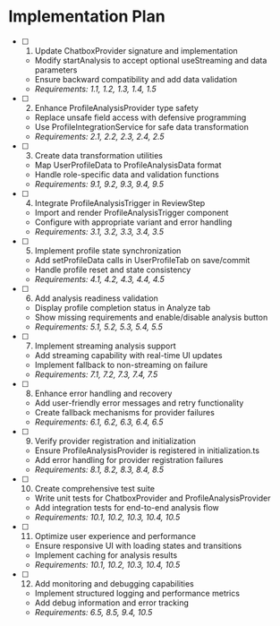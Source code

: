 # Implementation Plan

- [ ] 1. Update ChatboxProvider signature and implementation
  - Modify startAnalysis to accept optional useStreaming and data parameters
  - Ensure backward compatibility and add data validation
  - _Requirements: 1.1, 1.2, 1.3, 1.4, 1.5_

- [ ] 2. Enhance ProfileAnalysisProvider type safety
  - Replace unsafe field access with defensive programming
  - Use ProfileIntegrationService for safe data transformation
  - _Requirements: 2.1, 2.2, 2.3, 2.4, 2.5_

- [ ] 3. Create data transformation utilities
  - Map UserProfileData to ProfileAnalysisData format
  - Handle role-specific data and validation functions
  - _Requirements: 9.1, 9.2, 9.3, 9.4, 9.5_

- [ ] 4. Integrate ProfileAnalysisTrigger in ReviewStep
  - Import and render ProfileAnalysisTrigger component
  - Configure with appropriate variant and error handling
  - _Requirements: 3.1, 3.2, 3.3, 3.4, 3.5_

- [ ] 5. Implement profile state synchronization
  - Add setProfileData calls in UserProfileTab on save/commit
  - Handle profile reset and state consistency
  - _Requirements: 4.1, 4.2, 4.3, 4.4, 4.5_

- [ ] 6. Add analysis readiness validation
  - Display profile completion status in Analyze tab
  - Show missing requirements and enable/disable analysis button
  - _Requirements: 5.1, 5.2, 5.3, 5.4, 5.5_

- [ ] 7. Implement streaming analysis support
  - Add streaming capability with real-time UI updates
  - Implement fallback to non-streaming on failure
  - _Requirements: 7.1, 7.2, 7.3, 7.4, 7.5_

- [ ] 8. Enhance error handling and recovery
  - Add user-friendly error messages and retry functionality
  - Create fallback mechanisms for provider failures
  - _Requirements: 6.1, 6.2, 6.3, 6.4, 6.5_

- [ ] 9. Verify provider registration and initialization
  - Ensure ProfileAnalysisProvider is registered in initialization.ts
  - Add error handling for provider registration failures
  - _Requirements: 8.1, 8.2, 8.3, 8.4, 8.5_

- [ ] 10. Create comprehensive test suite
  - Write unit tests for ChatboxProvider and ProfileAnalysisProvider
  - Add integration tests for end-to-end analysis flow
  - _Requirements: 10.1, 10.2, 10.3, 10.4, 10.5_

- [ ] 11. Optimize user experience and performance
  - Ensure responsive UI with loading states and transitions
  - Implement caching for analysis results
  - _Requirements: 10.1, 10.2, 10.3, 10.4, 10.5_

- [ ] 12. Add monitoring and debugging capabilities
  - Implement structured logging and performance metrics
  - Add debug information and error tracking
  - _Requirements: 6.5, 8.5, 9.4, 10.5_